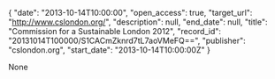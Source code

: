 {
  "date": "2013-10-14T10:00:00", 
  "open_access": true, 
  "target_url": "http://www.cslondon.org/", 
  "description": null, 
  "end_date": null, 
  "title": "Commission for a Sustainable London 2012", 
  "record_id": "20131014T100000/S1CACmZknrd7tL7aoVMeFQ==", 
  "publisher": "cslondon.org", 
  "start_date": "2013-10-14T10:00:00Z"
}

None